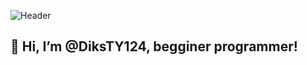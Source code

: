 ![Header](https://optim.tildacdn.pub/tild3937-6437-4638-b664-663336323539/-/format/webp/6da12522-a43a-4623-b.png)
## 👋 Hi, I’m @DiksTY124, begginer programmer!

